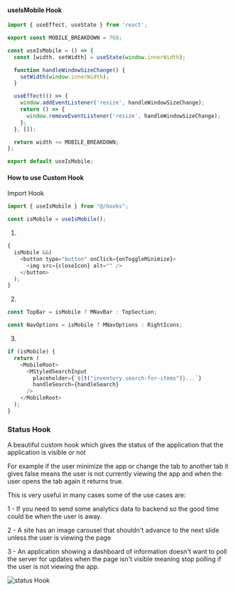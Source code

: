 #### useIsMobile Hook

```javascript
import { useEffect, useState } from 'react';

export const MOBILE_BREAKDOWN = 768;

const useIsMobile = () => {
  const [width, setWidth] = useState(window.innerWidth);

  function handleWindowSizeChange() {
    setWidth(window.innerWidth);
  }

  useEffect(() => {
    window.addEventListener('resize', handleWindowSizeChange);
    return () => {
      window.removeEventListener('resize', handleWindowSizeChange);
    };
  }, []);

  return width <= MOBILE_BREAKDOWN;
};

export default useIsMobile;

```

#### How to use Custom Hook

Import Hook

```javascript
import { useIsMobile } from "@/hooks";

const isMobile = useIsMobile();
```

1. 
```javascript
{
  isMobile &&(
    <button type="button" onClick={onToggleMinimize}>
      <img src={closeIcon} alt="" />
    </button>
  );
}
```
2. 
```javascript
const TopBar = isMobile ? MNavBar : TopSection;

const NavOptions = isMobile ? MNavOptions : RightIcons;
```

3. 
```javascript
if (isMobile) {
  return (
    <MobileRoot>
      <MStyledSearchInput
        placeholder={`${t("inventory.search-for-items")}...`}
        handleSearch={handleSearch}
      />
    </MobileRoot>
  );
}
```


### Status Hook


A beautiful custom hook which gives the status of the application that the application is visible or not

For example if the user minimize the app or change the tab to another tab it gives false means the user is not currently viewing the app and when the user opens the tab again it returns true. 

This is very useful in many cases some of the use cases are:

1 - If you need to send some analytics data to backend so the good time could be when the user is away.

2 - A site has an image carousel that shouldn't advance to the next slide unless the user is viewing the page

3 - An application showing a dashboard of information doesn't want to poll the server for updates when the page isn't visible meaning stop polling if the user is not viewing the app.

![status Hook](https://github.com/ahsan-chy/Shortcutkeys-Cheatsheets/assets/85479513/38be000e-9b77-4ea3-bc5c-d033f6effa32)
